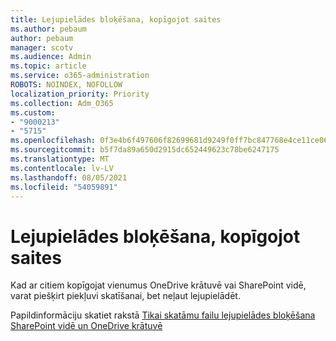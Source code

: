 ```yaml
---
title: Lejupielādes bloķēšana, kopīgojot saites
ms.author: pebaum
author: pebaum
manager: scotv
ms.audience: Admin
ms.topic: article
ms.service: o365-administration
ROBOTS: NOINDEX, NOFOLLOW
localization_priority: Priority
ms.collection: Adm_O365
ms.custom:
- "9000213"
- "5715"
ms.openlocfilehash: 0f3e4b6f497606f82699681d9249f0ff7bc847768e4ce11ce06586d3fdd3676b
ms.sourcegitcommit: b5f7da89a650d2915dc652449623c78be6247175
ms.translationtype: MT
ms.contentlocale: lv-LV
ms.lasthandoff: 08/05/2021
ms.locfileid: "54059891"
---
```

# <a name="block-download-on-sharing-links"></a>Lejupielādes bloķēšana, kopīgojot saites

Kad ar citiem kopīgojat vienumus OneDrive krātuvē vai SharePoint vidē, varat piešķirt piekļuvi skatīšanai, bet neļaut lejupielādēt.

Papildinformāciju skatiet rakstā [Tikai skatāmu failu lejupielādes bloķēšana SharePoint vidē un OneDrive krātuvē](https://support.microsoft.com/office/block-downloads-for-view-only-files-in-sharepoint-and-onedrive-6051184b-62ac-4149-b874-13dcd40ef91e)
